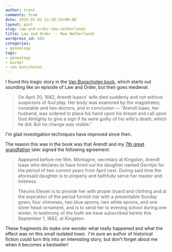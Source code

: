 ```yaml
---
author: trent
comments: true
date: 2015-02-02 11:20:15+00:00
layout: post
slug: law-and-order-new-netherlands
title: Law and Order -- New Netherlands
wordpress_id: 603
categories:
- genealogy
tags:
- genealogy
- murder
- van bunschoten
---
```


I found this tragic story in the [Van Bunschoten book](https://play.google.com/store/books/details?id=j6ZYAAAAMAAJ), which starts out sounding like an episode of Law and Order, but then goes medieval.


<blockquote>On April 20, 1682, Arendt Isaacs' wife died suddenly and not without suspicions of foul play. Her body was examined by the magistrates, constable and two doctors, and in conclusion — "Arendt Isaax, her husband, was ordered to place his hand upon his breast and call upon God Almighty to give a sign if he were guilty of his wife's death; which he did. But no change was visible."</blockquote>


I'm glad investigation techniques have improved since then.

The reason this was in the book was that Arendt and my [7th great grandfather](http://www.werelate.org/wiki/Person:Theunis_Van_Benschoten_%281%29) later signed the following agreement:


<blockquote>Appeared before me Wm. Montagne, secretary at Kingston, Arendt Isaax who declares to have hired out his daughter named Gerritjie for the period of two current years from April next. During said time the aforesaid daughter is to properly and faithfully serve her master and mistress.

Theunis Elesen is to provide her with proper board and clothing and at the expiration of the period furnish her with a presentable Sunday gown, four chimeses, two blue aprons, two white aprons, and one silver head-ornament, and is to send her to evening school during one winter. In testimony of the truth we have subscribed hereto this September 1, 1682, at Kingston.</blockquote>


These fragments do make one wonder what really happened and what the effect was on this small isolated town.  I'm sure an author of historical fiction could turn this into an interesting story, but don't forget about me when it becomes a bestseller!
